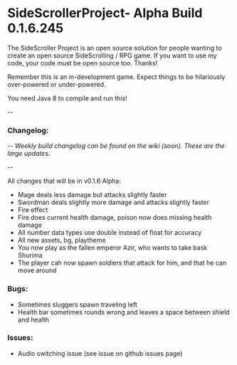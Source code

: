 # SideScrollerProject- Alpha Build 0.1.6.245

The SideScroller Project is an open source solution for people wanting to create an open source SideScrolling / RPG game. If you want to use my code, your code must be open source too. Thanks!

Remember this is an in-development game. Expect things to be hilariously over-powered or under-powered.

You need Java 8 to compile and run this!

--

### Changelog: 

--
*Weekly build changelog can be found on the wiki (soon). These are the large updates.*

--

All changes that will be in v0.1.6 Alpha:
- Mage deals less damage but attacks slightly faster
- Swordman deals slightly more damage and attacks slightly faster
- Fire effect
- Fire does current health damage, poison now does missing health damage
- All number data types use double instead of float for accuracy
- All new assets, bg, playtheme
- You now play as the fallen emperor Azir, who wants to take bask Shurima
- The player cah now spawn soldiers that attack for him, and that he can move around

### Bugs:
- Sometimes sluggers spawn traveling left
- Health bar sometimes rounds wrong and leaves a space between shield and health

### Issues:
- Audio switching issue (see issue on github issues page)